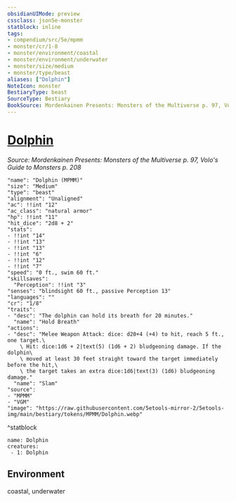 ```yaml
---
obsidianUIMode: preview
cssclass: json5e-monster
statblock: inline
tags:
- compendium/src/5e/mpmm
- monster/cr/1-8
- monster/environment/coastal
- monster/environment/underwater
- monster/size/medium
- monster/type/beast
aliases: ["Dolphin"]
NoteIcon: monster
BestiaryType: beast
SourceType: Bestiary
BookSource: Mordenkainen Presents: Monsters of the Multiverse p. 97, Volo's Guide to Monsters p. 208
---
```

# [Dolphin](3-Mechanics\CLI\bestiary\beast/dolphin-mpmm.md)
*Source: Mordenkainen Presents: Monsters of the Multiverse p. 97, Volo's Guide to Monsters p. 208*  

```statblock
"name": "Dolphin (MPMM)"
"size": "Medium"
"type": "beast"
"alignment": "Unaligned"
"ac": !!int "12"
"ac_class": "natural armor"
"hp": !!int "11"
"hit_dice": "2d8 + 2"
"stats":
- !!int "14"
- !!int "13"
- !!int "13"
- !!int "6"
- !!int "12"
- !!int "7"
"speed": "0 ft., swim 60 ft."
"skillsaves":
  "Perception": !!int "3"
"senses": "blindsight 60 ft., passive Perception 13"
"languages": ""
"cr": "1/8"
"traits":
- "desc": "The dolphin can hold its breath for 20 minutes."
  "name": "Hold Breath"
"actions":
- "desc": "Melee Weapon Attack: dice: d20+4 (+4) to hit, reach 5 ft., one target.\
    \ Hit: dice:1d6 + 2|text(5) (1d6 + 2) bludgeoning damage. If the dolphin\
    \ moved at least 30 feet straight toward the target immediately before the hit,\
    \ the target takes an extra dice:1d6|text(3) (1d6) bludgeoning damage."
  "name": "Slam"
"source":
- "MPMM"
- "VGM"
"image": "https://raw.githubusercontent.com/5etools-mirror-2/5etools-img/main/bestiary/tokens/MPMM/Dolphin.webp"
```
^statblock

```encounter-table
name: Dolphin
creatures:
 - 1: Dolphin
```

## Environment

coastal, underwater